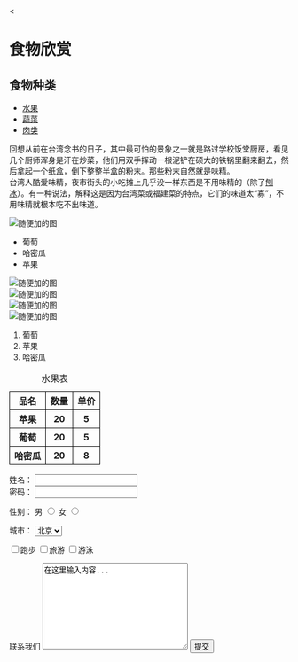 <!DOCTYPE HTML>
<<!DOCTYPE html>
<html>
<head>
		<meta http-equiv="Content-Type" content="text/html;charset=utf-8">
	<title>食物欣赏</title>
</head>
<body>
<h1>食物欣赏</h1>
<h2>食物种类</h2>
<ul>
	<li><a href="#"title="水果">水果</a></li>
	<li><a href="#"title="蔬菜">蔬菜</a></li>
	<li><a href="#"title="肉类">肉类</a></li>
</ul>
<p>回想从前在台湾念书的日子，其中最可怕的景象之一就是路过学校饭堂厨房，看见几个厨师浑身是汗在炒菜，他们用双手挥动一根泥铲在硕大的铁锅里翻来翻去，然后拿起一个纸盒，倒下整整半盒的粉末。那些粉末自然就是味精。<br/>
台湾人酷爱味精，夜市街头的小吃摊上几乎没一样东西是不用味精的（除了<a href="http://www.imooc.com" title="查看">刨冰</a>）。有一种说法，解释这是因为台湾菜或福建菜的特点，它们的味道太“寡”，不用味精就根本吃不出味道。
</p>
<img src="http://img.mukewang.com/52da54ed0001ecfa04120172.jpg"title="随便加的图">
<ul>
	<li>葡萄</li>
	<li>哈密瓜</li>
	<li>苹果</li>
</ul>
<img src="http://img.mukewang.com/52da54ed0001ecfa04120172.jpg"title="随便加的图"><br/>
<img src="http://img.mukewang.com/52da54ed0001ecfa04120172.jpg"title="随便加的图"><br/>
<img src="http://img.mukewang.com/52da54ed0001ecfa04120172.jpg"title="随便加的图"><br/>
<img src="http://img.mukewang.com/52da54ed0001ecfa04120172.jpg"title="随便加的图">
<ol>
	<li>葡萄</li>
	<li>苹果</li>
	<li>哈密瓜</li>
</ol>
<style type="text/css">table tr td,th{border: 1px solid #000;}</style>
<table>
<caption>水果表</caption>
	<tr>
		<th>品名</th>
		<th>数量</th>
		<th>单价</th>
	</tr>
	<tr>
		<th>苹果</th>
		<th>20</th>
		<th>5</th>
	</tr>
	<tr>
		<th>葡萄</th>
		<th>20</th>
		<th>5</th>
	</tr>
	<tr>
		<th>哈密瓜</th>
		<th>20</th>
		<th>8</th>
	</tr>
</table>
<form>
	姓名：
	<input type="text" name="myName">
	<br/>
	密码：
	<input type="password" name="pass">
</form>
<form>
	<label>性别：</label>
	<label>男</label>
	<input type="radio" value="1" name="gender-man">
	<label>女</label>
	<input type="radio" value="2" name="gender-woman">
</form>
<form action="save.<?php  ?>" method="post">
	<label>城市：</label>
	<select>
		<option value="北京">北京</option>
		<option value="上海">上海</option>
		<option value="南京">南京</option>
	</select>
</form>
<form>
	<input type="checkbox" name="checkbox1" value="跑步">跑步
	<input type="checkbox" name="checkbox2" value="旅游">旅游
	<input type="checkbox" name="checkbox3" value="游泳">游泳
</form>
<form method="post" action="save.<?php  ?>">
	<label>联系我们</label>
	<textarea cols="30" rows="10">在这里输入内容...</textarea>
	<input type="submit" value="提交" name="submitBtn">	
</form>

</body>
</html>
